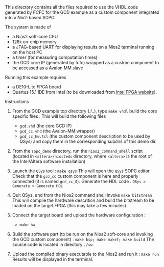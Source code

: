 This directory contains all the files required to use the VHDL code generated by FCFC for the GCD example 
as a custom component integrated into a Nio2-based SOPC.

The system is made of 
- a Nios2 soft-core CPU 
- 128k on-chip memory
- a JTAG-based UART for displaying results on a Nios2 terminal running on the host PC
- a timer (for measuring computation times)
- the GCD core IP (generated by fcfc) wrapped as a custom component to be accessed as a Avalon MM slave

Running this example requires
- a DE10-Lite FPGA board
- Quartus 15.1 IDE from Intel (to be downloaded from [Intel FPGA website](https://fpgasoftware.intel.com)). 

Instructions

1. From the GCD example top directory (./..), type `make vhdl`  build the core specific files : 
   This will build the following files 
   - `gcd.vhd`  (the core GCD IP)
   - `gcd_cc.vhd` (the Avalon-MM wrapper)
   - `gcd_cc_hw.tcl` (the custom component description to be used by QSys)
   and copy them in the corresponding subdirs of this demo dir.
   
2. From the `sopc_demo` directory, run the `nios2_command_shell` script (located
   in `<altera>/nios2eds` directory, where `<altera>` is the root of the Intel/Altera software
   installation)

3. Launch the `QSys` tool : `make qsys`
   This will open the `QSys` SOPC editor. Check that the `gcd_cc` custom component is here and
   properly connected (it is named `gcd_cc_0`).
   Generate the HDL code : `QSys > Generate > Generate HDL`

4. Quit QSys, and from the Nios2 command shell invoke `make bitstream`
   This will compile the hardware descrition and build the bitstream to be loaded on the target FPGA 
   (this may take a few minutes)
   
5. Connect the target board and upload the hardware configuration :

   - `make hw` 

6. Build the software part (to be run on the Nios2 soft-core and invoking the GCD custom
   component) : `make bsp; make makef; make build`
   The source code is located in directory `./sw`.
   
7. Upload the compiled binary executable to the Nios2 and run it : `make run`
   Results will be displayed in the terminal.


